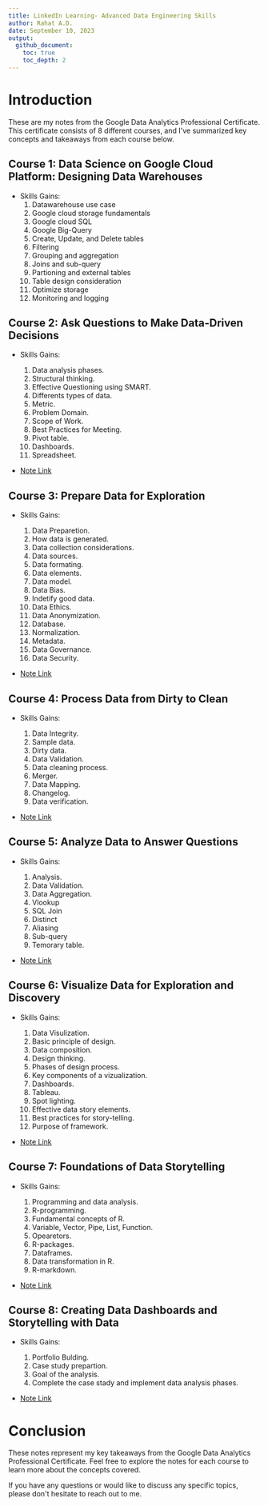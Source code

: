 ```yaml
---
title: LinkedIn Learning- Advanced Data Engineering Skills
author: Rahat A.D.
date: September 10, 2023
output:
  github_document:
    toc: true
    toc_depth: 2
---
```


# Introduction

These are my notes from the Google Data Analytics Professional Certificate. This certificate consists of 8 different courses, and I've summarized key concepts and takeaways from each course below.


## Course 1: Data Science on Google Cloud Platform: Designing Data Warehouses

- Skills Gains: 
	1. Datawarehouse use case
	2. Google cloud storage fundamentals
	3. Google cloud SQL
	4. Google Big-Query
	5. Create, Update, and Delete tables
	6. Filtering
	7. Grouping and aggregation
	8. Joins and sub-query
	9. Partioning and external tables
	10. Table design consideration
	11. Optimize storage
	12. Monitoring and logging



## Course 2: Ask Questions to Make Data-Driven Decisions

- Skills Gains: 
	1. Data analysis phases.
	2. Structural thinking.
	3. Effective Questioning using SMART.
	4. Differents types of data.
	5. Metric.
	6. Problem Domain.
	7. Scope of Work.
	8. Best Practices for Meeting. 
	9. Pivot table.
	10. Dashboards.
	11. Spreadsheet.

- [Note Link](https://github.com/AhmedDiderRahat/Google-Data-Analytics-Specialization/blob/main/Course%20Note/Course%E2%80%9402.pdf) 



## Course 3: Prepare Data for Exploration

- Skills Gains: 
	1. Data Preparetion.
	2. How data is generated.
	3. Data collection considerations.
	4. Data sources.
	5. Data formating.
	6. Data elements.
	7. Data model.
	8. Data Bias.
	9. Indetify good data.
	10. Data Ethics.
	11. Data Anonymization.
	12. Database.
	13. Normalization.
	14. Metadata.
	15. Data Governance.
	16. Data Security.
	
- [Note Link](https://github.com/AhmedDiderRahat/Google-Data-Analytics-Specialization/blob/main/Course%20Note/Course%E2%80%9403.pdf)



## Course 4: Process Data from Dirty to Clean

- Skills Gains: 
	1. Data Integrity.
	2. Sample data.
	3. Dirty data.
	4. Data Validation.
	5. Data cleaning process.
	6. Merger.
	7. Data Mapping. 
	8. Changelog.
	9. Data verification. 

- [Note Link](https://github.com/AhmedDiderRahat/Google-Data-Analytics-Specialization/blob/main/Course%20Note/Course%E2%80%9404.pdf)



## Course 5: Analyze Data to Answer Questions

- Skills Gains: 
	1. Analysis.
	2. Data Validation.
	3. Data Aggregation.
	4. Vlookup
	5. SQL Join
	6. Distinct
	7. Aliasing
	8. Sub-query
	9. Temorary table.
	
- [Note Link](https://github.com/AhmedDiderRahat/Google-Data-Analytics-Specialization/blob/main/Course%20Note/Course%E2%80%9405.pdf)


## Course 6: Visualize Data for Exploration and Discovery

- Skills Gains: 
	1. Data Visulization.
	2. Basic principle of design.
	3. Data composition.
	4. Design thinking. 
	5. Phases of design process.
	6. Key components of a vizualization.
	7. Dashboards.
	8. Tableau.
	9. Spot lighting. 
	10. Effective data story elements.
	11. Best practices for story-telling.
	12. Purpose of framework.

- [Note Link](https://github.com/AhmedDiderRahat/Google-Data-Analytics-Specialization/blob/main/Course%20Note/Course%E2%80%9406.pdf)



## Course 7: Foundations of Data Storytelling

- Skills Gains: 
	1. Programming and data analysis.
	2. R-programming. 
	3. Fundamental concepts of R. 
	4. Variable, Vector, Pipe, List, Function.
	5. Opearetors. 
	6. R-packages.
	7. Dataframes.
	8. Data transformation in R.
	9. R-markdown.

- [Note Link](https://github.com/AhmedDiderRahat/Google-Data-Analytics-Specialization/blob/main/Course%20Note/Course%E2%80%9407.pdf)



## Course 8: Creating Data Dashboards and Storytelling with Data

- Skills Gains: 
	1. Portfolio Bulding.
	2. Case study prepartion.
	3. Goal of the analysis. 
	4. Complete the case stady and implement data analysis phases.

- [Note Link](https://github.com/AhmedDiderRahat/Google-Data-Analytics-Specialization/blob/main/Course%20Note/Course%E2%80%9408.pdf) 



# Conclusion

These notes represent my key takeaways from the Google Data Analytics Professional Certificate. Feel free to explore the notes for each course to learn more about the concepts covered.

If you have any questions or would like to discuss any specific topics, please don't hesitate to reach out to me.

